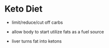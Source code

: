 # Keto Diet

- limit/reduce/cut off carbs

- allow body to start utilize fats as a fuel source

- liver turns fat into ketons
